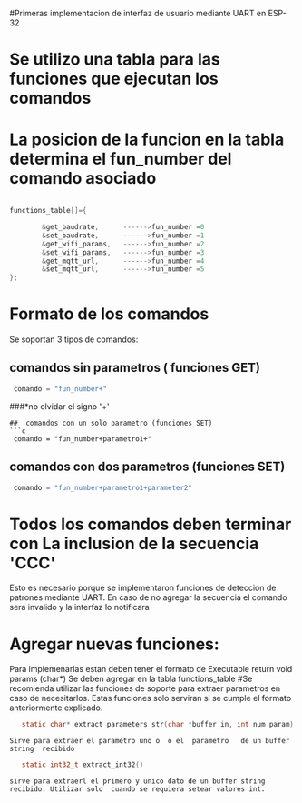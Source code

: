 
#Primeras implementacion de interfaz de usuario mediante UART en ESP-32


# Se utilizo una tabla para las funciones que ejecutan los comandos

# La posicion de la funcion en la tabla determina el fun_number del comando asociado


```c

functions_table[]={

	    &get_baudrate,      ------>fun_number =0
	    &set_baudrate,      ------>fun_number =1
	    &get_wifi_params,   ------>fun_number =2
	    &set_wifi_params,   ------>fun_number =3
	    &get_mqtt_url,      ------>fun_number =4
	    &set_mqtt_url,      ------>fun_number =5
};
```


# Formato de los comandos
Se soportan 3 tipos de comandos:

## comandos sin parametros ( funciones GET)
```c
 comando = "fun_number+"   
 ```
 ###*no olvidar el signo '+'
```
##  comandos con un solo parametro (funciones SET)
```c
 comando = "fun_number+parametro1+" 
```
##  comandos con dos parametros (funciones SET)
```c
 comando = "fun_number+parametro1+parameter2"
```

 # Todos los comandos deben terminar con La inclusion de la secuencia 'CCC'
 Esto es necesario porque se implementaron funciones de deteccion 
 de patrones mediante UART.
 En caso de no agregar la secuencia el comando sera invalido y la interfaz lo notificara


  

# Agregar nuevas funciones:
 Para implemenarlas estan deben tener el formato de Executable  return void  params (char*)
 Se deben agregar en la tabla functions_table
 #Se recomienda utilizar las funciones de soporte para extraer parametros en caso de necesitarlos.
 Estas funciones solo serviran si se cumple el formato anteriormente explicado.

 ```c
    static char* extract_parameters_str(char *buffer_in, int num_param)
 ``` 
    Sirve para extraer el parametro uno o  o el  parametro   de un buffer string  recibido
 
 
 ```c
    static int32_t extract_int32()
 ```
    sirve para extraerl el primero y unico dato de un buffer string recibido. Utilizar solo  cuando se requiera setear valores int.
    
